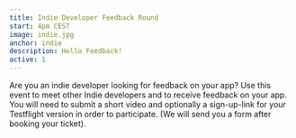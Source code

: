 ```yaml
---
title: Indie Developer Feedback Round
start: 4pm CEST
image: indie.jpg
anchor: indie
description: Hello Feedback!
active: 1
---
```


 Are you an indie developer looking for feedback on your app? Use this event to meet other Indie developers and to receive feedback on your app. You will need to submit a short video and optionally a sign-up-link for your Testflight version in order to participate. (We will send you a form after booking your ticket).
